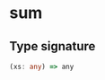 # sum

## Type signature

<!-- prettier-ignore-start -->
```typescript
(xs: any) => any
```
<!-- prettier-ignore-end -->
